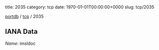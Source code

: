 title: 2035
category: tcp
date: 1970-01-01T00:00:00+0000
slug: tcp/2035

[portdb](/) / [tcp](/category/tcp.html) / 2035


## IANA Data

_Name:_ imsldoc

